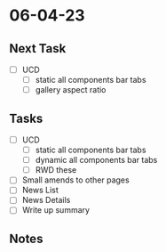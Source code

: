 # 06-04-23

## Next Task
- [ ] UCD
  - [ ] static all components bar tabs
  - [ ] gallery aspect ratio

## Tasks
- [ ] UCD
  - [ ] static all components bar tabs
  - [ ] dynamic all components bar tabs
  - [ ] RWD these

- [ ] Small amends to other pages
- [ ] News List
- [ ] News Details
- [ ] Write up summary

## Notes